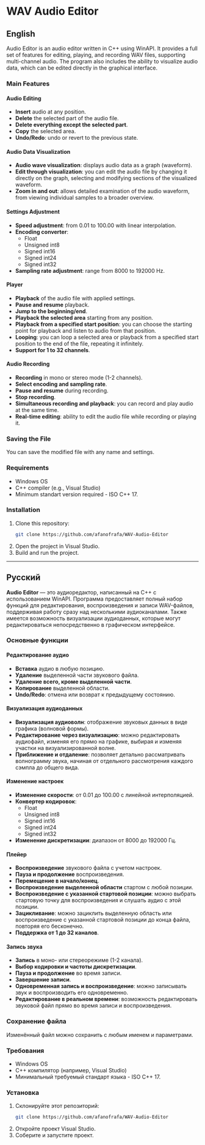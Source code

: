 # WAV Audio Editor

## English

Audio Editor is an audio editor written in C++ using WinAPI. It provides a full set of features for editing, playing, and recording WAV files, supporting multi-channel audio. The program also includes the ability to visualize audio data, which can be edited directly in the graphical interface.

### Main Features

#### Audio Editing

- **Insert** audio at any position.
- **Delete** the selected part of the audio file.
- **Delete everything except the selected part**.
- **Copy** the selected area.
- **Undo/Redo**: undo or revert to the previous state.

#### Audio Data Visualization

- **Audio wave visualization**: displays audio data as a graph (waveform).
- **Edit through visualization**: you can edit the audio file by changing it directly on the graph, selecting and modifying sections of the visualized waveform.
- **Zoom in and out**: allows detailed examination of the audio waveform, from viewing individual samples to a broader overview.

#### Settings Adjustment

- **Speed adjustment**: from 0.01 to 100.00 with linear interpolation.
- **Encoding converter**:
  - Float
  - Unsigned int8
  - Signed int16
  - Signed int24
  - Signed int32
- **Sampling rate adjustment**: range from 8000 to 192000 Hz.

#### Player

- **Playback** of the audio file with applied settings.
- **Pause and resume** playback.
- **Jump to the beginning/end**.
- **Playback the selected area** starting from any position.
- **Playback from a specified start position**: you can choose the starting point for playback and listen to audio from that position.
- **Looping**: you can loop a selected area or playback from a specified start position to the end of the file, repeating it infinitely.
- **Support for 1 to 32 channels**.

#### Audio Recording

- **Recording** in mono or stereo mode (1-2 channels).
- **Select encoding and sampling rate**.
- **Pause and resume** during recording.
- **Stop recording**.
- **Simultaneous recording and playback**: you can record and play audio at the same time.
- **Real-time editing**: ability to edit the audio file while recording or playing it.

### Saving the File

You can save the modified file with any name and settings.

### Requirements

- Windows OS
- C++ compiler (e.g., Visual Studio)
- Minimum standart version required - ISO C++ 17.

### Installation

1. Clone this repository:
   ```bash
   git clone https://github.com/afanofrafa/WAV-Audio-Editor
2. Open the project in Visual Studio.
3. Build and run the project.

---

## Русский

**Audio Editor** — это аудиоредактор, написанный на C++ с использованием WinAPI. Программа предоставляет полный набор функций для редактирования, воспроизведения и записи WAV-файлов, поддерживая работу сразу над несколькими аудиоканалами. Также имеется возможность визуализации аудиоданных, которые могут редактироваться непосредственно в графическом интерфейсе.

### Основные функции

#### Редактирование аудио

- **Вставка** аудио в любую позицию.
- **Удаление** выделенной части звукового файла.
- **Удаление всего, кроме выделенной части**.
- **Копирование** выделенной области.
- **Undo/Redo**: отмена или возврат к предыдущему состоянию.

#### Визуализация аудиоданных

- **Визуализация аудиоволн**: отображение звуковых данных в виде графика (волновой формы).
- **Редактирование через визуализацию**: можно редактировать аудиофайл, изменяя его прямо на графике, выбирая и изменяя участки на визуализированной волне.
- **Приближение и отдаление**: позволяет детально рассматривать волнограмму звука, начиная от отдельного рассмотрения каждого сэмпла до общего вида.

#### Изменение настроек

- **Изменение скорости**: от 0.01 до 100.00 с линейной интерполяцией.
- **Конвертер кодировок**:
  - Float
  - Unsigned int8
  - Signed int16
  - Signed int24
  - Signed int32
- **Изменение дискретизации**: диапазон от 8000 до 192000 Гц.

#### Плейер

- **Воспроизведение** звукового файла с учетом настроек.
- **Пауза и продолжение** воспроизведения.
- **Перемещение в начало/конец**.
- **Воспроизведение выделенной области** стартом с любой позиции.
- **Воспроизведение с указанной стартовой позиции**: можно выбрать стартовую точку для воспроизведения и слушать аудио с этой позиции.
- **Зацикливание**: можно зациклить выделенную область или воспроизведение с указанной стартовой позиции до конца файла, повторяя его бесконечно.
- **Поддержка от 1 до 32 каналов**.

#### Запись звука

- **Запись** в моно- или стереорежиме (1-2 канала).
- **Выбор кодировки и частоты дискретизации**.
- **Пауза и продолжение** во время записи.
- **Завершение записи**.
- **Одновременная запись и воспроизведение**: можно записывать звук и воспроизводить его одновременно.
- **Редактирование в реальном времени**: возможность редактировать звуковой файл прямо во время записи и воспроизведения.

### Сохранение файла

Изменённый файл можно сохранить с любым именем и параметрами.

### Требования

- Windows OS
- C++ компилятор (например, Visual Studio)
- Минимальный требуемый стандарт языка - ISO C++ 17.

### Установка

1. Склонируйте этот репозиторий:
   ```bash
   git clone https://github.com/afanofrafa/WAV-Audio-Editor
2. Откройте проект Visual Studio.
3. Соберите и запустите проект.

